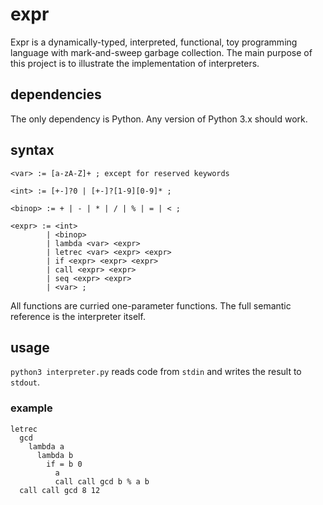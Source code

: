 # expr
Expr is a dynamically-typed, interpreted, functional, toy programming language with mark-and-sweep garbage collection. The main purpose of this project is to illustrate the implementation of interpreters.

## dependencies

The only dependency is Python. Any version of Python 3.x should work.

## syntax

```
<var> := [a-zA-Z]+ ; except for reserved keywords

<int> := [+-]?0 | [+-]?[1-9][0-9]* ;

<binop> := + | - | * | / | % | = | < ;

<expr> := <int>
        | <binop>
        | lambda <var> <expr>
        | letrec <var> <expr> <expr>
        | if <expr> <expr> <expr>
        | call <expr> <expr>
        | seq <expr> <expr>
        | <var> ;
```

All functions are curried one-parameter functions. The full semantic reference is the interpreter itself.

## usage

`python3 interpreter.py` reads code from `stdin` and writes the result to `stdout`.

### example

```
letrec
  gcd
    lambda a
      lambda b
        if = b 0
          a
          call call gcd b % a b
  call call gcd 8 12
```
